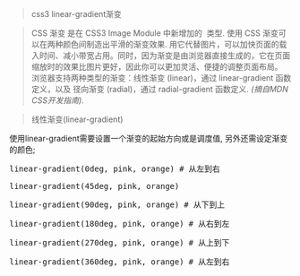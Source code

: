 > css3 linear-gradient渐变

> CSS 渐变 是在 CSS3 Image Module 中新增加的 <image> 类型. 使用 CSS 渐变可以在两种颜色间制造出平滑的渐变效果. 用它代替图片，可以加快页面的载入时间、减小带宽占用。同时，因为渐变是由浏览器直接生成的，它在页面缩放时的效果比图片更好，因此你可以更加灵活、便捷的调整页面布局。
浏览器支持两种类型的渐变：线性渐变 (linear)，通过 linear-gradient 函数定义，以及 径向渐变 (radial)，通过 radial-gradient 函数定义. *(摘自MDN CSS开发指南)*.

> 线性渐变(linear-gradient)

使用linear-gradient需要设置一个渐变的起始方向或是调度值, 另外还需设定渐变的颜色;

<pre>linear-gradient(0deg, pink, orange) # 从左到右</pre>

<pre>linear-gradient(45deg, pink, orange)</pre>

<pre>linear-gradient(90deg, pink, orange) # 从下到上</pre>

<pre>linear-gradient(180deg, pink, orange) # 从右到左</pre>

<pre>linear-gradient(270deg, pink, orange) # 从上到下</pre>

<pre>linear-gradient(360deg, pink, orange) # 从左到右</pre>

